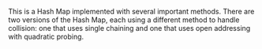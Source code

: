 This is a Hash Map implemented with several important methods. There are two versions of the Hash Map, each using a different method to handle collision: one that uses 
single chaining and one that uses open addressing with quadratic probing.
